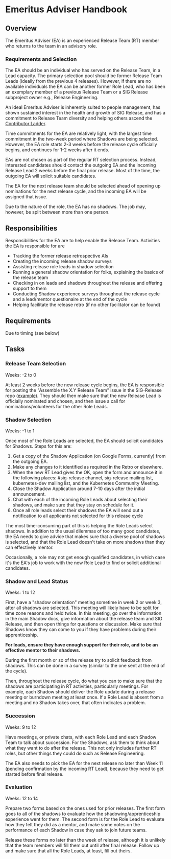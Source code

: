 # Emeritus Adviser Handbook

## Overview

The Emeritus Adviser (EA) is an experienced Release Team (RT) member who returns to the team in an advisory role.

### Requirements and Selection
The EA should be an individual who has served on the Release Team, in a Lead capacity.  The primary selection pool should be former Release Team Leads (ideally from the previous 4 releases). However, if there are no available individuals the EA can be another former Role Lead, who has been an exemplary member of a previous Release Team or a SIG Release subproject owner e.g., Release Engineering.

An ideal Emeritus Adviser is inherently suited to people management, has shown sustained interest in the health and growth of SIG Release, and has a commitment to Release Team diversity and helping others ascend the [Contributor Ladder](https://git.k8s.io/community/community-membership.md).

Time commitments for the EA are relatively light, with the largest time commitment in the two-week period where Shadows are being selected.  However, the EA role starts 2-3 weeks before the release cycle officially begins, and continues for 1-2 weeks after it ends.

EAs are not chosen as part of the regular RT selection process.  Instead, interested candidates should contact the outgoing EA and the incoming Release Lead 2 weeks before the final prior release.  Most of the time, the outgoing EA will solicit suitable candidates.

The EA for the next release team should be selected ahead of opening up nominations for the next release cycle, and the incoming EA will be assigned that issue. 

Due to the nature of the role, the EA has no shadows.  The job may, however, be split between more than one person.

## Responsibilities
Responsibilities for the EA are to help enable the Release Team. Activities the EA is responsible for are 

* Tracking the former release retrospective AIs 
* Creating the incoming release shadow surveys 
* Assisting release role leads in shadow selection 
* Running a general shadow orientation for folks, explaining the basics of the release team 
* Checking in on leads and shadows throughout the release and offering support to them 
* Conducting Shadow experience surveys throughout the release cycle and a lead/mentor questionaire at the end of the cycle
* Helping facilitate the release retro (if no other facilitator can be found) 

## Requirements

Due to timing (see below) 

## Tasks

### Release Team Selection

Weeks: -2 to 0

At least 2 weeks before the new release cycle begins, the EA is responsible for posting the "Assemble the X.Y Release Team" issue in the SIG-Release repo ([example](https://github.com/kubernetes/sig-release/issues/776)).  They should then make sure that the new Release Lead is officially nominated and chosen, and then issue a call for nominations/volunteers for the other Role Leads.

### Shadow Selection

Weeks: -1 to 1

Once most of the Role Leads are selected, the EA should solicit candidates for Shadows.  Steps for this are:

1. Get a copy of the Shadow Application (on Google Forms, currently) from the outgoing EA.
2. Make any changes to it identified as required in the Retro or elsewhere.
3. When the new RT Lead gives the OK, open the form and announce it in the following places: #sig-release channel, sig-release mailing list, kubernetes-dev mailing list, and the Kubernetes Community Meeting.
4. Close the Shadow Application around 7-10 days after the initial announcement.
5. Chat with each of the incoming Role Leads about selecting their shadows, and make sure that they stay on schedule for it.
6. Once all role leads select their shadows the EA will send out a notification to all applicants not selected for this release cycle 

The most time-consuming part of this is helping the Role Leads select shadows.  In addition to the usual dilemmas of too many good candidates, the EA needs to give advice that makes sure that a diverse pool of shadows is selected, and that the Role Lead doesn't take on more shadows than they can effectively mentor.

Occasionally, a role may not get enough qualified candidates, in which case it's the EA's job to work with the new Role Lead to find or solicit additional candidates.

### Shadow and Lead Status 

Weeks: 1 to 12

First, have a "shadow orientation" meeting sometime in week 2 or week 3, after all shadows are selected.  This meeting will likely have to be split for time zone reasons and held twice.  In this meeting, go over the information in the main Shadow docs, give information about the release team and SIG Release, and then open things for questions or discussion. Make sure that Shadows know they can come to you if they have problems during their apprenticeship.

**For leads, ensure they have enough support for their role, and to be an effective mentor to their shadows.**

During the first month or so of the release try to solicit feedback from shadows. This can be done in a survey (similar to the one sent at the end of the cycle).  

Then, throughout the release cycle, do what you can to make sure that the shadows are participating in RT activities, particularly meetings.  For example, each Shadow should deliver the Role update during a release meeting or burndown meeting at least once. If a Role Lead is absent from a meeting and no Shadow takes over, that often indicates a problem.

### Succession

Weeks: 9 to 12

Have meetings, or private chats, with each Role Lead and each Shadow Team to talk about succession.  For the Shadows, ask them to think about what they want to do after the release.  This not only includes further RT roles, but other things they could do such as Release Engineering.

The EA also needs to pick the EA for the next release no later than Week 11 (pending confirmation by the incoming RT Lead), because they need to get started before final release.  

### Evaluation

Weeks: 12 to 14

Prepare two forms based on the ones used for prior releases.  The first form goes to all of the shadows to evaluate how the shadowing/apprenticeship experience went for them.  The second form is for the Role Lead to evaluate how they felt they did as a mentor, and make some notes on the performance of each Shadow in case they ask to join future teams.

Release these forms no later than the week of release, although it is unlikely that the team members will fill them out until after final release.  Follow up and make sure that all the Role Leads, at least, fill out theirs.
